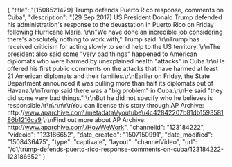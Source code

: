 {
    "title": "[1508521429] Trump defends Puerto Rico response, comments on Cuba",
    "description": "(29 Sep 2017) US President Donald Trump defended his administration's response to the devastation in Puerto Rico on Friday following Hurricane Maria. \r\n\"We have done an incredible job considering there's absolutely nothing to work with,\" Trump said.  \r\nTrump has received criticism for acting slowly to send help to the US territory. \r\nThe president  also said some \"very bad things\" happened to American diplomats who were harmed by unexplained health \"attacks\" in Cuba.\r\nHe offered his first public comments on the attacks that have harmed at least 21 American diplomats and their families.\r\nEarlier on Friday, the State Department announced it was pulling more than half its diplomats out of Havana.\r\nTrump said there was a \"big problem\" in Cuba.\r\nHe said \"they did some very bad things.\" \r\nBut he did not specify who he believes is responsible.\r\n\r\n\r\nYou can license this story through AP Archive: http:\/\/www.aparchive.com\/metadata\/youtube\/4c42842207b81db159358186b1216ca9 \r\nFind out more about AP Archive: http:\/\/www.aparchive.com\/HowWeWork",
    "channelid": "123184222",
    "videoid": "123186652",
    "date_created": "1507150991",
    "date_modified": "1508436475",
    "type": "captivate",
    "layout": "channelVideo",
    "url": "\/c1\/trump-defends-puerto-rico-response-comments-on-cuba\/123184222-123186652"
}